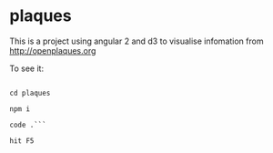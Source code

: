 # plaques

This is a project using angular 2 and d3 to visualise infomation from http://openplaques.org

To see it:
  ```git clone https://github.com/toastermagic/plaques.git
  
  cd plaques
  
  npm i
  
  code .```
  
  hit F5
